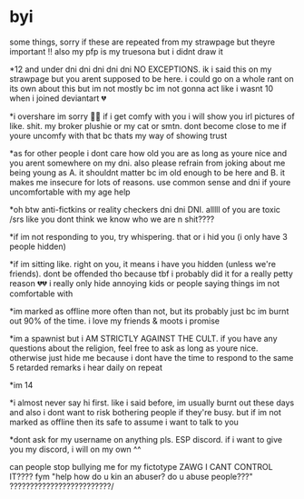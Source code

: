# byi
some things, sorry if these are repeated from my strawpage but theyre important !! also my pfp is my truesona but i didnt draw it

*12 and under dni dni dni dni dni NO EXCEPTIONS. ik i said this on my strawpage but you arent supposed to be here. i could go on a whole rant on its own about this but im not mostly bc im not gonna act like i wasnt 10 when i joined deviantart 💔

*i overshare im sorry 🥀🥀 if i get comfy with you i will show you irl pictures of like. shit. my broker plushie or my cat or smtn. dont become close to me if youre uncomfy with that bc thats my way of showing trust

*as for other people i dont care how old you are as long as youre nice and you arent somewhere on my dni. also please refrain from joking about me being young as A. it shouldnt matter bc im old enough to be here and B. it makes me insecure for lots of reasons. use common sense and dni if youre uncomfortable with my age help

*oh btw anti-fictkins or reality checkers dni dni DNI. alllll of you are toxic /srs like you dont think we know who we are n shit????

*if im not responding to you, try whispering. that or i hid you (i only have 3 people hidden)

*if im sitting like. right on you, it means i have you hidden (unless we're friends). dont be offended tho because tbf i probably did it for a really petty reason 💔💔 i really only hide annoying kids or people saying things im not comfortable with

*im marked as offline more often than not, but its probably just bc im burnt out 90% of the time. i love my friends & moots i promise

*im a spawnist but i AM STRICTLY AGAINST THE CULT. if you have any questions about the religion, feel free to ask as long as youre nice. otherwise just hide me because i dont have the time to respond to the same 5 retarded remarks i hear daily on repeat

*im 14

*i almost never say hi first. like i said before, im usually burnt out these days and also i dont want to risk bothering people if they're busy. but if im not marked as offline then its safe to assume i want to talk to you

*dont ask for my username on anything pls. ESP discord. if i want to give you my discord, i will on my own ^^ 

can people stop bullying me for my fictotype ZAWG I CANT CONTROL IT???? fym "help how do u kin an abuser? do u abuse people???" ?????????????????????????/
